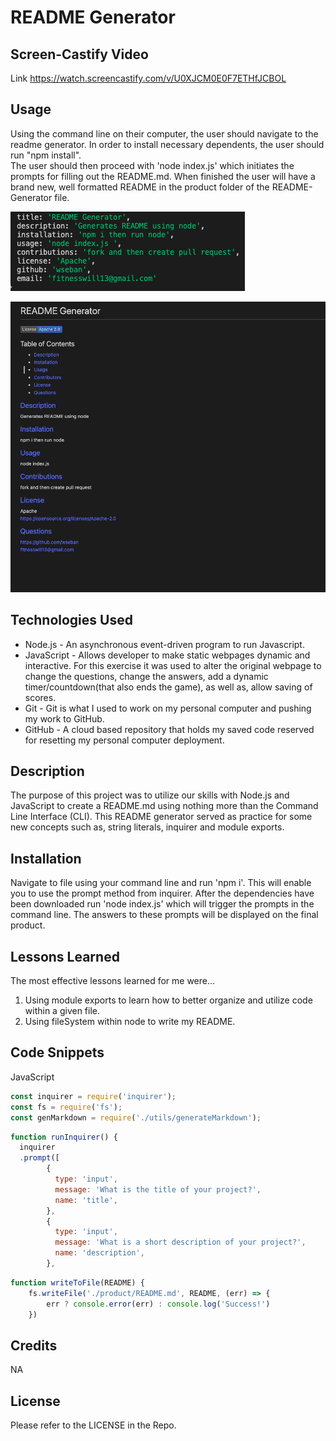 # README Generator

## Screen-Castify Video

Link
https://watch.screencastify.com/v/U0XJCM0E0F7ETHfJCBOL

## Usage
Using the command line on their computer, the user should navigate to the readme generator.  In order to install necessary dependents, the user should run "npm install".  
The user should then proceed with 'node index.js' which initiates the prompts for filling out the README.md.  When finished the user will have a brand new, well formatted README in the product folder of the README-Generator file. 

![Site](./Pics/Screen%20Shot%202022-10-21%20at%204.28.00%20PM.png)
 
![Site](./Pics/README%20preview.png)

## Technologies Used
- Node.js - An asynchronous event-driven program to run Javascript.
- JavaScript - Allows developer to make static webpages dynamic and interactive.  For this exercise it was used to alter the original webpage to change the questions, change the answers, add a dynamic timer/countdown(that also ends the game), as well as, allow saving of scores.
- Git - Git is what I used to work on my personal computer and pushing my work to GitHub.
- GitHub - A cloud based repository that holds my saved code reserved for resetting my personal computer deployment.

## Description

The purpose of this project was to utilize our skills with Node.js and JavaScript to create a README.md using nothing more than the Command Line Interface (CLI).  This README generator served as practice for some new concepts such as, string literals, inquirer and module exports.

## Installation

Navigate to file using your command line and run 'npm i'.  This will enable you to use the prompt method from inquirer.  After the dependencies have been downloaded run 'node index.js' which will trigger the prompts in the command line.  The answers to these prompts will be displayed on the final product.

## Lessons Learned
The most effective lessons learned for me were...
1. Using module exports to learn how to better organize and utilize code within a given file.  
2. Using fileSystem within node to write my README.


## Code Snippets
JavaScript
```javaScript
const inquirer = require('inquirer');
const fs = require('fs');
const genMarkdown = require('./utils/generateMarkdown');
```
```JavaScript
function runInquirer() {
  inquirer
  .prompt([
        {
          type: 'input',
          message: 'What is the title of your project?',
          name: 'title',
        },
        {
          type: 'input',
          message: 'What is a short description of your project?',
          name: 'description',
        },
```
```JavaScript
function writeToFile(README) {
    fs.writeFile('./product/README.md', README, (err) => {
        err ? console.error(err) : console.log('Success!')
    })
```
## Credits

NA

## License
Please refer to the LICENSE in the Repo.